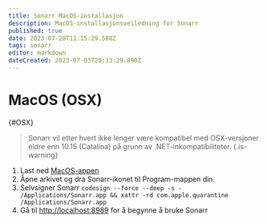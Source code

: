 ```yaml
---
title: Sonarr MacOS-installasjon
description: MacOS-installasjonsveiledning for Sonarr
published: true
date: 2023-07-28T11:15:29.588Z
tags: sonarr
editor: markdown
dateCreated: 2023-07-03T20:13:29.890Z
---
```


# MacOS (OSX)

{#OSX}

> Sonarr vil etter hvert ikke lenger være kompatibel med OSX-versjoner eldre enn 10.15 (Catalina) på grunn av .NET-inkompatibiliteter.
{.is-warning}

1. Last ned [MacOS-appen](https://services.sonarr.tv/v1/download/main/latest?version=3&os=macos&installer=true)
1. Åpne arkivet og dra Sonarr-ikonet til Program-mappen din.
1. Selvsigner Sonarr `codesign --force --deep -s - /Applications/Sonarr.app && xattr -rd com.apple.quarantine /Applications/Sonarr.app`
1. Gå til <http://localhost:8989> for å begynne å bruke Sonarr